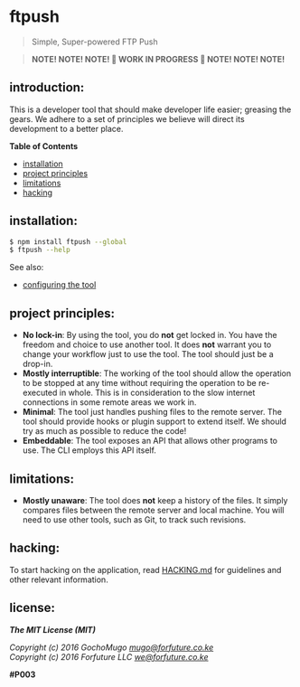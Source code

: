 # ftpush

> Simple, Super-powered FTP Push

> **NOTE! NOTE! NOTE!
> :construction: WORK IN PROGRESS :construction:
> NOTE! NOTE! NOTE!**

## introduction:

This is a developer tool that should make developer life easier;
greasing the gears. We adhere to a set of principles we believe
will direct its development to a better place.

**Table of Contents**

* [installation](#install)
* [project principles](#principles)
* [limitations](#limitations)
* [hacking](#hacking)


<a name="install"></a>
## installation:

```bash
$ npm install ftpush --global
$ ftpush --help
```

See also:

* [configuring the tool][config]

[config]:https://github.com/forfuturellc/ftpush/blob/master/docs/configuration.md


<a name="principles"></a>
## project principles:

* **No lock-in**: By using the tool, you do **not** get locked
  in. You have the freedom and choice to use another tool. It
  does **not** warrant you to change your workflow just to use the tool.
  The tool should just be a drop-in.
* **Mostly interruptible**: The working of the tool should allow the
  operation to be stopped at any time without requiring the operation to
  be re-executed in whole. This is in consideration to the slow internet
  connections in some remote areas we work in.
* **Minimal**: The tool just handles pushing files to the remote server.
  The tool should provide hooks or plugin support to extend itself.
  We should try as much as possible to reduce the code!
* **Embeddable**: The tool exposes an API that allows other programs to
  use. The CLI employs this API itself.


<a name="limitations"></a>
## limitations:

* **Mostly unaware**: The tool does **not** keep a history of the files.
  It simply compares files between the remote server and local machine.
  You will need to use other tools, such as Git, to track such revisions.


<a name="hacking"></a>
## hacking:

To start hacking on the application, read [HACKING.md][hacking] for
guidelines and other relevant information.

[hacking]:https://github.com/forfuturellc/ftpush/blob/master/HACKING.md


## license:


***The MIT License (MIT)***

*Copyright (c) 2016 GochoMugo <mugo@forfuture.co.ke><br>
Copyright (c) 2016 Forfuture LLC <we@forfuture.co.ke>*

**#P003**
